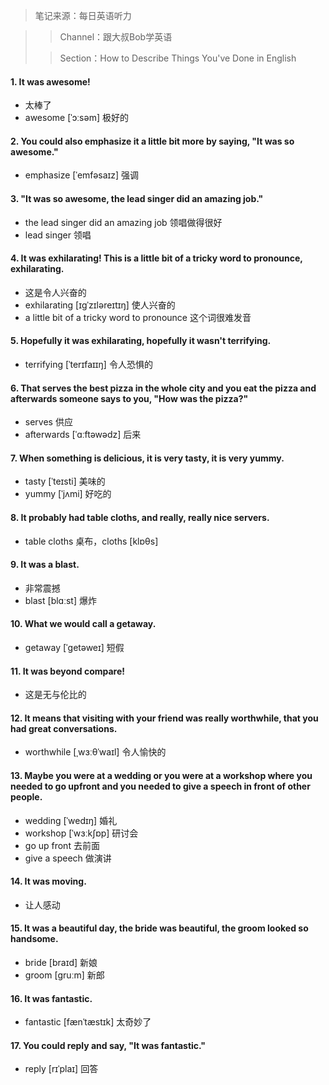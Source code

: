> 笔记来源：每日英语听力

> > Channel：跟大叔Bob学英语
>
> > Section：How to Describe Things You've Done in English

#### 1. It was awesome!

- 太棒了
- awesome [ˈɔːsəm] 极好的

#### 2. You could also emphasize it a little bit more by saying, "It was so awesome."

- emphasize [ˈemfəsaɪz] 强调

#### 3. "It was so awesome, the lead singer did an amazing job."

- the lead singer did an amazing job 领唱做得很好
- lead singer 领唱


#### 4. It was exhilarating! This is a little bit of a tricky word to pronounce, exhilarating.

- 这是令人兴奋的
- exhilarating [ɪɡˈzɪləreɪtɪŋ] 使人兴奋的
- a little bit of a tricky word to pronounce 这个词很难发音

#### 5. Hopefully it was exhilarating, hopefully it wasn't terrifying.

- terrifying [ˈterɪfaɪɪŋ] 令人恐惧的

#### 6. That serves the best pizza in the whole city and you eat the pizza and afterwards someone says to you, "How was the pizza?"

- serves 供应
- afterwards [ˈɑːftəwədz] 后来

#### 7. When something is delicious, it is very tasty, it is very yummy.

- tasty [ˈteɪsti] 美味的
- yummy [ˈjʌmi] 好吃的

#### 8. It probably had table cloths, and really, really nice servers.

- table cloths 桌布，cloths [klɒθs]

#### 9. It was a blast.

- 非常震撼
- blast [blɑːst] 爆炸

#### 10. What we would call a getaway.

- getaway [ˈɡetəweɪ] 短假

#### 11. It was beyond compare!

- 这是无与伦比的

#### 12. It means that visiting with your friend was really worthwhile, that you had great conversations.

- worthwhile [ˌwɜːθˈwaɪl] 令人愉快的 

#### 13. Maybe you were at a wedding or you were at a workshop where you needed to go upfront and you needed to give a speech in front of other people.

- wedding [ˈwedɪŋ] 婚礼
- workshop [ˈwɜːkʃɒp] 研讨会
- go up front 去前面
- give a speech 做演讲

#### 14. It was moving.

- 让人感动

#### 15. It was a beautiful day, the bride was beautiful, the groom looked so handsome.

- bride [braɪd] 新娘
- groom [ɡruːm] 新郎

#### 16. It was fantastic.

- fantastic [fænˈtæstɪk] 太奇妙了

#### 17. You could reply and say, "It was fantastic."

- reply [rɪˈplaɪ] 回答